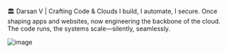 🏛️ Darsan V | Crafting Code & Clouds
I build, I automate, I secure.
Once shaping apps and websites, now engineering the backbone of the cloud.
The code runs, the systems scale—silently, seamlessly.

![image](https://github.com/user-attachments/assets/542cc4d7-f76c-45e3-83d9-c57ac15977c2)

